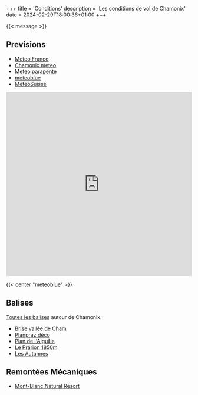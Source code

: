 +++
title = 'Conditions'
description = 'Les conditions de vol de Chamonix'
date = 2024-02-29T18:00:36+01:00
+++

{{< message >}}

## Previsions
* [Meteo France](https://www.chamonix.com/meteo)
* [Chamonix meteo](https://chamonix-meteo.com/)
* [Meteo parapente](https://meteo-parapente.com/#/Haute-Savoie/Chamonix-Mont-Blanc/45.924671,6.872751,11)
* [meteoblue](https://www.meteoblue.com/fr/meteo/aviation/air/chamonix-mont-blanc_france_3027301)
* [MeteoSuisse](https://www.meteosuisse.admin.ch/services-et-publications/applications/precipitations.html)

<iframe src="https://www.meteoblue.com/fr/meteo/cartes/widget/chamonix-mont-blanc_france_3027301?windAnimation=0&windAnimation=1&gust=0&gust=1&satellite=0&satellite=1&cloudsAndPrecipitation=0&cloudsAndPrecipitation=1&temperature=0&temperature=1&sunshine=0&extremeForecastIndex=0&geoloc=fixed&tempunit=C&windunit=km%252Fh&lengthunit=metric&zoom=10&autowidth=auto"  frameborder="0" scrolling="NO" allowtransparency="true" sandbox="allow-same-origin allow-scripts allow-popups allow-popups-to-escape-sandbox" style="width: 100%; height: 500px"></iframe>

{{< center "[meteoblue](https://www.meteoblue.com/fr/meteo/cartes/chamonix-mont-blanc_france_3027301?utm_source=weather_widget&utm_medium=linkus&utm_content=map&utm_campaign=Weather%2BWidget)" >}}

## Balises
[Toutes les balises](http://www.balisemeteo.com/balise_nearby.php?idBalise=5026) autour de Chamonix.
* [Brise vallée de Cham](http://www.balisemeteo.com/balise.php?idBalise=5026)
* [Planpraz déco](http://www.balisemeteo.com/balise.php?idBalise=94)
* [Plan de l'Aiguille](http://www.balisemeteo.com/balise.php?idBalise=95)
* [Le Prarion 1850m](http://www.balisemeteo.com/balise.php?idBalise=2521)
* [Les Autannes](http://www.balisemeteo.com/balise.php?idBalise=178)

## Remontées Mécaniques
* [Mont-Blanc Natural Resort](https://live.skiplan.com/moduleweb/2.0/chamonix_hiver_general.php)